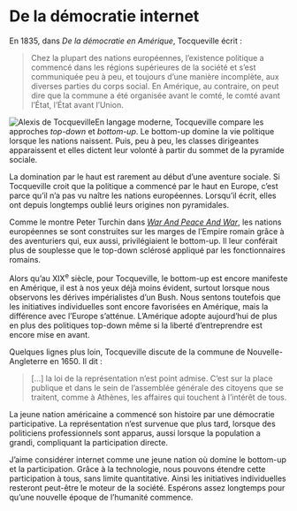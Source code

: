 # De la démocratie internet

En 1835, dans *De la démocratie en Amérique*, Tocqueville écrit :

> Chez la plupart des nations européennes, l’existence politique a commencé dans les régions supérieures de la société et s’est communiquée peu à peu, et toujours d’une manière incomplète, aux diverses parties du corps social. En Amérique, au contraire, on peut dire que la commune a été organisée avant le comté, le comté avant l’État, l’État avant l’Union.

![Alexis de Tocqueville](https://tcrouzet.com//images_tc/tocqueville.jpg)En langage moderne, Tocqueville compare les approches *top-down* et *bottom-up*. Le bottom-up domine la vie politique lorsque les nations naissent. Puis, peu à peu, les classes dirigeantes apparaissent et elles dictent leur volonté à partir du sommet de la pyramide sociale.

La domination par le haut est rarement au début d’une aventure sociale. Si Tocqueville croit que la politique a commencé par le haut en Europe, c’est parce qu’il n’a pas vu naître les nations européennes. Lorsqu’il écrit, elles ont depuis longtemps oublié leurs origines non pyramidales.

Comme le montre Peter Turchin dans [*War And Peace And War*](https://tcrouzet.com/2006/04/17/nouvel-empire/), les nations européennes se sont construites sur les marges de l’Empire romain grâce à des aventuriers qui, eux aussi, privilégiaient le bottom-up. Il leur conférait plus de souplesse que le top-down sclérosé appliqué par les fonctionnaires romains.

Alors qu’au XIX<sup>e</sup> siècle, pour Tocqueville, le bottom-up est encore manifeste en Amérique, il est à nos yeux déjà moins évident, surtout lorsque nous observons les dérives impérialistes d’un Bush. Nous sentons toutefois que les initiatives individuelles sont encore favorisées en Amérique, mais la différence avec l’Europe s’atténue. L’Amérique adopte aujourd’hui de plus en plus des politiques top-down même si la liberté d’entreprendre est encore mise en avant.

Quelques lignes plus loin, Tocqueville discute de la commune de Nouvelle-Angleterre en 1650. Il dit :

> \[…\] la loi de la représentation n’est point admise. C’est sur la place publique et dans le sein de l’assemblée générale des citoyens que se traitent, comme à Athènes, les affaires qui touchent à l’intérêt de tous.

La jeune nation américaine a commencé son histoire par une démocratie participative. La représentation n’est survenue que plus tard, lorsque des politiciens professionnels sont apparus, aussi lorsque la population a grandi, compliquant la participation directe.

J’aime considérer internet comme une jeune nation où domine le bottom-up et la participation. Grâce à la technologie, nous pouvons étendre cette participation à tous, sans limite quantitative. Ainsi les initiatives individuelles resteront peut-être le moteur de la société. Espérons assez longtemps pour qu’une nouvelle époque de l’humanité commence.